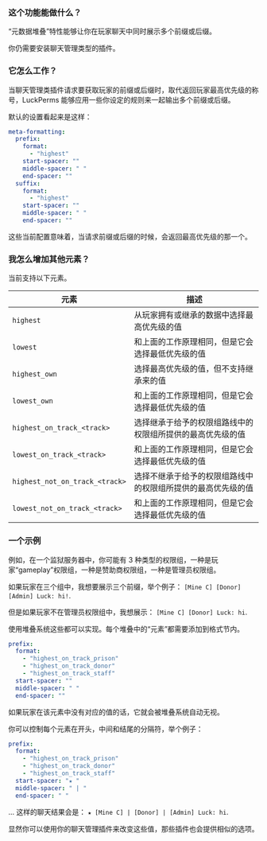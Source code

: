 ### 这个功能能做什么？

“元数据堆叠”特性能够让你在玩家聊天中同时展示多个前缀或后缀。

你仍需要安装聊天管理类型的插件。

### 它怎么工作？

当聊天管理类插件请求要获取玩家的前缀或后缀时，取代返回玩家最高优先级的称号，LuckPerms 能够应用一些你设定的规则来一起输出多个前缀或后缀。

默认的设置看起来是这样：

```yml
meta-formatting:
  prefix:
    format:
      - "highest"
    start-spacer: ""
    middle-spacer: " "
    end-spacer: ""
  suffix:
    format:
      - "highest"
    start-spacer: ""
    middle-spacer: " "
    end-spacer: ""
```

这些当前配置意味着，当请求前缀或后缀的时候，会返回最高优先级的那一个。

### 我怎么增加其他元素？

当前支持以下元素。

| 元素                           | 描述                                                         |
| ------------------------------ | ------------------------------------------------------------ |
| `highest`                      | 从玩家拥有或继承的数据中选择最高优先级的值                   |
| `lowest`                       | 和上面的工作原理相同，但是它会选择最低优先级的值             |
| `highest_own`                  | 选择最高优先级的值，但不支持继承来的值                       |
| `lowest_own`                   | 和上面的工作原理相同，但是它会选择最低优先级的值             |
| `highest_on_track_<track>`     | 选择继承于给予的权限组路线中的权限组所提供的最高优先级的值   |
| `lowest_on_track_<track>`      | 和上面的工作原理相同，但是它会选择最低优先级的值             |
| `highest_not_on_track_<track>` | 选择不继承于给予的权限组路线中的权限组所提供的最高优先级的值 |
| `lowest_not_on_track_<track>`  | 和上面的工作原理相同，但是它会选择最低优先级的值             |

### 一个示例

例如，在一个监狱服务器中，你可能有 3 种类型的权限组，一种是玩家“gameplay”权限组，一种是赞助商权限组，一种是管理员权限组。

如果玩家在三个组中，我想要展示三个前缀，举个例子：
`[Mine C] [Donor] [Admin] Luck: hi!`.

但是如果玩家不在管理员权限组中，我想展示：
`[Mine C] [Donor] Luck: hi`.

使用堆叠系统这些都可以实现。每个堆叠中的“元素”都需要添加到格式节内。

```yml
prefix:
  format:
    - "highest_on_track_prison"
    - "highest_on_track_donor"
    - "highest_on_track_staff"
  start-spacer: ""
  middle-spacer: " "
  end-spacer: ""
```

如果玩家在该元素中没有对应的值的话，它就会被堆叠系统自动无视。

你可以控制每个元素在开头，中间和结尾的分隔符，举个例子：

```yml
prefix:
  format:
    - "highest_on_track_prison"
    - "highest_on_track_donor"
    - "highest_on_track_staff"
  start-spacer: "★ "
  middle-spacer: " | "
  end-spacer: " "
```

... 这样的聊天结果会是：
`★ [Mine C] | [Donor] | [Admin] Luck: hi`.

显然你可以使用你的聊天管理插件来改变这些值，那些插件也会提供相似的选项。
